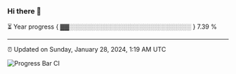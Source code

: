 ### Hi there 👋

⏳ Year progress { ▓▓░░░░░░░░░░░░░░░░░░░░░░░░░░░░ } 7.39 %

---

⏰ Updated on Sunday, January 28, 2024, 1:19 AM UTC

![Progress Bar CI](https://github.com/arthurbuhl/arthurbuhl/workflows/Progress%20Bar%20CI/badge.svg)
